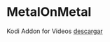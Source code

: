 # MetalOnMetal
Kodi Addon for Videos
<a href="https://github.com/sgellida/MetalOnMetal/blob/main/Prova/plugin.video.TestMetalOnMetal.zip">descargar</a>

